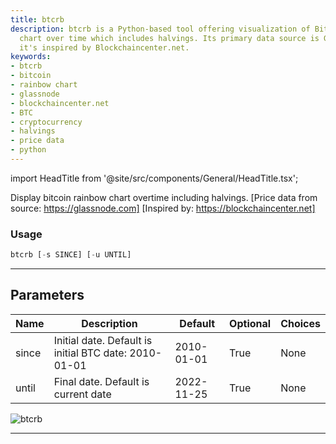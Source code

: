 ```yaml
---
title: btcrb
description: btcrb is a Python-based tool offering visualization of Bitcoin Rainbow
  chart over time which includes halvings. Its primary data source is Glassnode and
  it's inspired by Blockchaincenter.net.
keywords:
- btcrb
- bitcoin
- rainbow chart
- glassnode
- blockchaincenter.net
- BTC
- cryptocurrency
- halvings
- price data
- python
---
```


import HeadTitle from '@site/src/components/General/HeadTitle.tsx';

<HeadTitle title="btcrb - Ov - Crypto - Reference | OpenBB Terminal Docs" />

Display bitcoin rainbow chart overtime including halvings. [Price data from source: https://glassnode.com] [Inspired by: https://blockchaincenter.net]

### Usage

```python
btcrb [-s SINCE] [-u UNTIL]
```

---

## Parameters

| Name | Description | Default | Optional | Choices |
| ---- | ----------- | ------- | -------- | ------- |
| since | Initial date. Default is initial BTC date: 2010-01-01 | 2010-01-01 | True | None |
| until | Final date. Default is current date | 2022-11-25 | True | None |

![btcrb](https://user-images.githubusercontent.com/46355364/154068553-f40e8a63-dd69-4508-a0f1-d91cfd5e6e9b.png)

---
